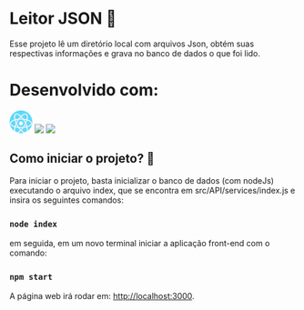 # Leitor JSON :monocle_face:

Esse projeto lê um diretório local com arquivos Json, obtém suas respectivas informações e grava no banco de dados o que foi lido.

# Desenvolvido com:

<div>
  <img src="https://raw.githubusercontent.com/ivanoff/react-native-ico-software-development/HEAD/static/react.png" width="40px">
  <img src="https://user-images.githubusercontent.com/77861206/107676832-57368c00-6c78-11eb-9288-cd933e208229.png" width="100px">
  <img src="https://marcas-logos.net/wp-content/uploads/2020/11/MySQL-logo.png" width="100px">
</div>

## Como iniciar o projeto? :thinking:

Para iniciar o projeto, basta inicializar o banco de dados (com nodeJs) executando o arquivo index, que se encontra em src/API/services/index.js e insira os seguintes comandos:

### `node index`

em seguida, em um novo terminal iniciar a aplicação front-end com o comando:

### `npm start`

A página web irá rodar em: [http://localhost:3000](http://localhost:3000).
